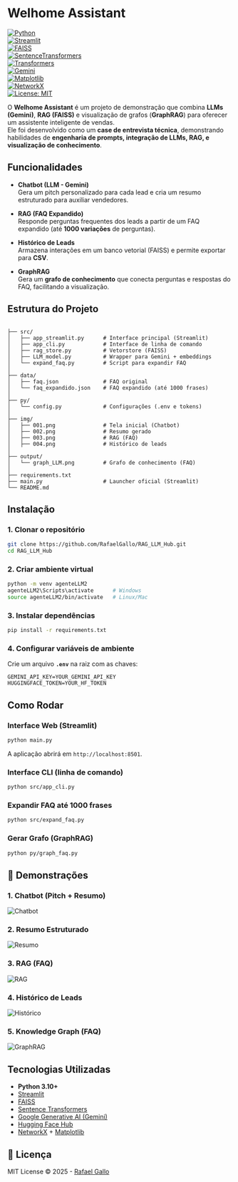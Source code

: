 # Welhome Assistant 

[![Python](https://img.shields.io/badge/python-3.10+-blue.svg)](https://www.python.org/)  
[![Streamlit](https://img.shields.io/badge/Streamlit-App-red?logo=streamlit)](https://streamlit.io/)  
[![FAISS](https://img.shields.io/badge/FAISS-Vector%20Search-orange)](https://faiss.ai/)  
[![SentenceTransformers](https://img.shields.io/badge/Sentence--Transformers-Embeddings-green)](https://www.sbert.net/)  
[![Transformers](https://img.shields.io/badge/HuggingFace-Transformers-yellow?logo=huggingface)](https://huggingface.co/transformers/)  
[![Gemini](https://img.shields.io/badge/Google-Gemini%20API-brightgreen?logo=google)](https://ai.google.dev/)  
[![Matplotlib](https://img.shields.io/badge/Matplotlib-Charts-blue)](https://matplotlib.org/)  
[![NetworkX](https://img.shields.io/badge/NetworkX-Graph%20Analysis-purple)](https://networkx.org/)  
[![License: MIT](https://img.shields.io/badge/License-MIT-yellow.svg)](LICENSE)  

O **Welhome Assistant** é um projeto de demonstração que combina **LLMs (Gemini)**, **RAG (FAISS)** e visualização de grafos (**GraphRAG**) para oferecer um assistente inteligente de vendas.  
Ele foi desenvolvido como um **case de entrevista técnica**, demonstrando habilidades de **engenharia de prompts, integração de LLMs, RAG, e visualização de conhecimento**.

## Funcionalidades

- **Chatbot (LLM - Gemini)**  
  Gera um pitch personalizado para cada lead e cria um resumo estruturado para auxiliar vendedores.  

- **RAG (FAQ Expandido)**  
  Responde perguntas frequentes dos leads a partir de um FAQ expandido (até **1000 variações** de perguntas).  

- **Histórico de Leads**  
  Armazena interações em um banco vetorial (FAISS) e permite exportar para **CSV**.  

- **GraphRAG**  
  Gera um **grafo de conhecimento** que conecta perguntas e respostas do FAQ, facilitando a visualização.  

## Estrutura do Projeto

```

├── src/
│   ├── app_streamlit.py      # Interface principal (Streamlit)
│   ├── app_cli.py            # Interface de linha de comando
│   ├── rag_store.py          # Vetorstore (FAISS)
│   ├── LLM_model.py          # Wrapper para Gemini + embeddings
│   └── expand_faq.py         # Script para expandir FAQ
│
├── data/
│   ├── faq.json              # FAQ original
│   └── faq_expandido.json    # FAQ expandido (até 1000 frases)
│
├── py/
│   └── config.py             # Configurações (.env e tokens)
│
├── img/
│   ├── 001.png               # Tela inicial (Chatbot)
│   ├── 002.png               # Resumo gerado
│   ├── 003.png               # RAG (FAQ)
│   ├── 004.png               # Histórico de leads
│
├── output/
│   └── graph_LLM.png         # Grafo de conhecimento (FAQ)
│
├── requirements.txt
├── main.py                   # Launcher oficial (Streamlit)
└── README.md

````

## Instalação

### 1. Clonar o repositório
```bash
git clone https://github.com/RafaelGallo/RAG_LLM_Hub.git
cd RAG_LLM_Hub
````

### 2. Criar ambiente virtual

```bash
python -m venv agenteLLM2
agenteLLM2\Scripts\activate      # Windows
source agenteLLM2/bin/activate   # Linux/Mac
```

### 3. Instalar dependências

```bash
pip install -r requirements.txt
```

### 4. Configurar variáveis de ambiente

Crie um arquivo **`.env`** na raiz com as chaves:

```
GEMINI_API_KEY=YOUR_GEMINI_API_KEY
HUGGINGFACE_TOKEN=YOUR_HF_TOKEN
```

## Como Rodar

### Interface Web (Streamlit)

```bash
python main.py
```

A aplicação abrirá em `http://localhost:8501`.

### Interface CLI (linha de comando)

```bash
python src/app_cli.py
```

### Expandir FAQ até 1000 frases

```bash
python src/expand_faq.py
```

### Gerar Grafo (GraphRAG)

```bash
python py/graph_faq.py
```

## 📸 Demonstrações

### 1. Chatbot (Pitch + Resumo)

![Chatbot](img/001.png)

### 2. Resumo Estruturado

![Resumo](img/002.png)

### 3. RAG (FAQ)

![RAG](img/003.png)

### 4. Histórico de Leads

![Histórico](img/004.png)

### 5. Knowledge Graph (FAQ)

![GraphRAG](output/graph_LLM.png)


## Tecnologias Utilizadas

* **Python 3.10+**
* [Streamlit](https://streamlit.io/)
* [FAISS](https://faiss.ai/)
* [Sentence Transformers](https://www.sbert.net/)
* [Google Generative AI (Gemini)](https://ai.google.dev/)
* [Hugging Face Hub](https://huggingface.co/)
* [NetworkX](https://networkx.org/) + [Matplotlib](https://matplotlib.org/)

## 📜 Licença

MIT License © 2025 - [Rafael Gallo](https://github.com/RafaelGallo)
